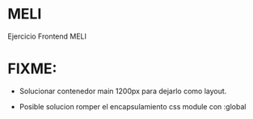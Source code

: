 # MELI
Ejercicio Frontend MELI

# FIXME:

- Solucionar contenedor main 1200px para dejarlo como layout.
* Posible solucion romper el encapsulamiento css module con :global
